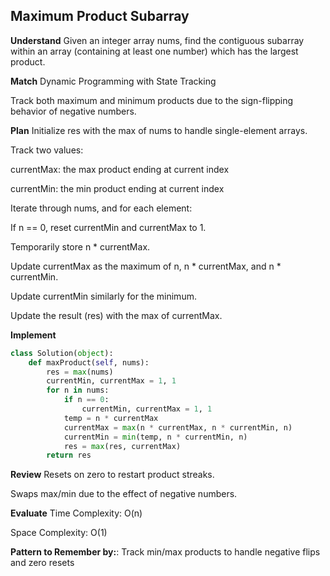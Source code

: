 ## Maximum Product Subarray
**Understand**
Given an integer array nums, find the contiguous subarray within an array (containing at least one number) which has the largest product.

**Match**
Dynamic Programming with State Tracking

Track both maximum and minimum products due to the sign-flipping behavior of negative numbers.

**Plan**
Initialize res with the max of nums to handle single-element arrays.

Track two values:

currentMax: the max product ending at current index

currentMin: the min product ending at current index

Iterate through nums, and for each element:

If n == 0, reset currentMin and currentMax to 1.

Temporarily store n * currentMax.

Update currentMax as the maximum of n, n * currentMax, and n * currentMin.

Update currentMin similarly for the minimum.

Update the result (res) with the max of currentMax.

**Implement**
```python
class Solution(object):
    def maxProduct(self, nums):
        res = max(nums)
        currentMin, currentMax = 1, 1
        for n in nums:
            if n == 0:
                currentMin, currentMax = 1, 1
            temp = n * currentMax
            currentMax = max(n * currentMax, n * currentMin, n)
            currentMin = min(temp, n * currentMin, n)
            res = max(res, currentMax)
        return res
```

**Review**
Resets on zero to restart product streaks.

Swaps max/min due to the effect of negative numbers.

**Evaluate**
Time Complexity: O(n)

Space Complexity: O(1)

**Pattern to Remember by:**:
Track min/max products to handle negative flips and zero resets